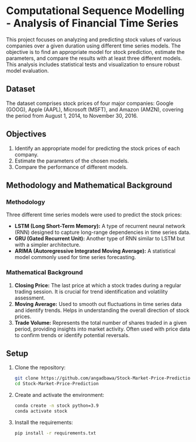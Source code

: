 # Computational Sequence Modelling - Analysis of Financial Time Series

This project focuses on analyzing and predicting stock values of various companies over a given duration using different time series models. The objective is to find an appropriate model for stock prediction, estimate the parameters, and compare the results with at least three different models. This analysis includes statistical tests and visualization to ensure robust model evaluation.

## Dataset

The dataset comprises stock prices of four major companies: Google (GOOG), Apple (AAPL), Microsoft (MSFT), and Amazon (AMZN), covering the period from August 1, 2014, to November 30, 2016.

## Objectives

1. Identify an appropriate model for predicting the stock prices of each company.
2. Estimate the parameters of the chosen models.
3. Compare the performance of different models.

## Methodology and Mathematical Background

### Methodology

Three different time series models were used to predict the stock prices:

- **LSTM (Long Short-Term Memory):** A type of recurrent neural network (RNN) designed to capture long-range dependencies in time series data.
- **GRU (Gated Recurrent Unit):** Another type of RNN similar to LSTM but with a simpler architecture.
- **ARIMA (Autoregressive Integrated Moving Average):** A statistical model commonly used for time series forecasting.

### Mathematical Background

1. **Closing Price:** The last price at which a stock trades during a regular trading session. It is crucial for trend identification and volatility assessment.
2. **Moving Average:** Used to smooth out fluctuations in time series data and identify trends. Helps in understanding the overall direction of stock prices.
3. **Trade Volume:** Represents the total number of shares traded in a given period, providing insights into market activity. Often used with price data to confirm trends or identify potential reversals.

## Setup

1. Clone the repository:
    ```bash
    git clone https://github.com/angadbawa/Stock-Market-Price-Prediction
    cd Stock-Market-Price-Prediction
    ```

2. Create and activate the environment:
    ```bash
    conda create -n stock python=3.9
    conda activate stock
    ```

3. Install the requirements:
    ```bash
    pip install -r requirements.txt
    ```
